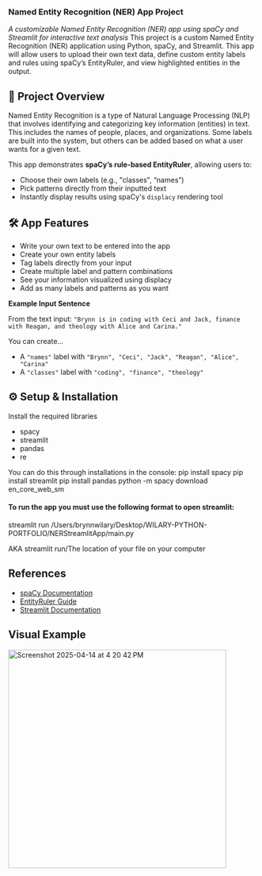 ### Named Entity Recognition (NER) App Project
_A customizable Named Entity Recognition (NER) app using spaCy and Streamlit for interactive text analysis_
This project is a custom Named Entity Recognition (NER) application using Python, spaCy, and Streamlit. This app will allow users to upload their own text data, define custom entity labels and rules using spaCy’s EntityRuler, and view highlighted entities in the output.

## 🚀 Project Overview
Named Entity Recognition is a type of Natural Language Processing (NLP) that involves identifying and categorizing key information (entities) in text. This includes the names of people, places, and organizations. Some labels are built into the system, but others can be added based on what a user wants for a given text. 

This app demonstrates **spaCy’s rule-based EntityRuler**, allowing users to:
- Choose their own labels (e.g., "classes", “names”)
- Pick patterns directly from their inputted text
- Instantly display results using spaCy's `displacy` rendering tool

## 🛠️ App Features
- Write your own text to be entered into the app
- Create your own entity labels
- Tag labels directly from your input
- Create multiple label and pattern combinations
- See your information visualized using displacy
- Add as many labels and patterns as you want

**Example Input Sentence**

From the text input:
`"Brynn is in coding with Ceci and Jack, finance with Reagan, and theology with Alice and Carina."`

You can create...
- A `"names"` label with `"Brynn", "Ceci", "Jack", "Reagan", "Alice", "Carina"`
- A `"classes"` label with `"coding", "finance", "theology"`

## ⚙️ Setup & Installation
Install the required libraries
- spacy
- streamlit
- pandas
- re

You can do this through installations in the console: 
pip install spacy
pip install streamlit 
pip install pandas 
python -m spacy download en_core_web_sm

#### To run the app you must use the following format to open streamlit:
streamlit run /Users/brynnwilary/Desktop/WILARY-PYTHON-PORTFOLIO/NERStreamlitApp/main.py

AKA streamlit run/The location of your file on your computer

## References
- [spaCy Documentation](https://spacy.io/usage)
- [EntityRuler Guide](https://spacy.io/usage/rule-based-matching#entityruler)
- [Streamlit Documentation](https://docs.streamlit.io/)

## Visual Example
<img width="440" alt="Screenshot 2025-04-14 at 4 20 42 PM" src="https://github.com/user-attachments/assets/d171f719-c15b-46a3-9f75-a220dc239612" />
